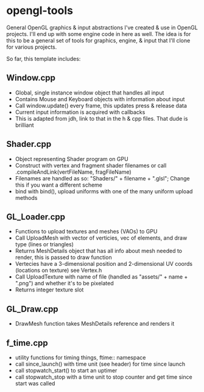# opengl-tools
General OpenGL graphics & input abstractions I've created & use in OpenGL projects. I'll end up with some engine code in here as well. The idea is for this to be a general set of tools for graphics, engine, & input that I'll clone for various projects.

So far, this template includes:
## Window.cpp
* Global, single instance window object that handles all input
* Contains Mouse and Keyboard objects with information about input
* Call window.update() every frame, this updates press & release data
* Current input information is acquired with callbacks
* This is adapted from jdh, link to that in the h & cpp files. That dude is brilliant
## Shader.cpp
* Object representing Shader program on GPU
* Construct with vertex and fragment shader filenames or call .compileAndLink(vertFileName, fragFileName)
* Filenames are handled as so: "Shaders/" + filename + ".glsl"; Change this if you want a different scheme
* bind with bind(), upload uniforms with one of the many uniform upload methods
## GL_Loader.cpp
* Functions to upload textures and meshes (VAOs) to GPU
* Call UploadMesh with vector of verticies, vec of elements, and draw type (lines or triangles)
* Returns MeshDetails object that has all info about mesh needed to render, this is passed to draw function
* Vertecies have a 3-dimensional position and 2-dimensional UV coords (locations on texture) see Vertex.h
* Call UploadTexture with name of file (handled as "assets/" + name + ".png") and whether it's to be pixelated
* Returns integer texture slot
## GL_Draw.cpp
* DrawMesh function takes MeshDetails reference and renders it
## f_time.cpp
* utility functions for timing things, ftime:: namespace
* call since_launch() with time unit (see header) for time since launch
* call stopwatch_start() to start an uptimer
* call stopwatch_stop with a time unit to stop counter and get time since start was called
